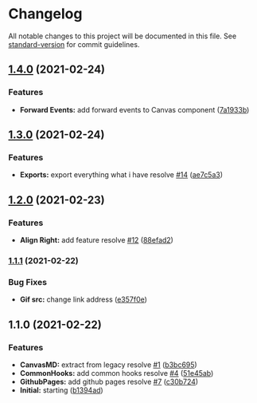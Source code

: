 # Changelog

All notable changes to this project will be documented in this file. See [standard-version](https://github.com/conventional-changelog/standard-version) for commit guidelines.

## [1.4.0](https://github.com/theguriev/canvas-markdown/compare/v1.3.0...v1.4.0) (2021-02-24)


### Features

* **Forward Events:** add forward events to Canvas component ([7a1933b](https://github.com/theguriev/canvas-markdown/commit/7a1933b76def9e5bd504fd9443cbcbe227ba941b))

## [1.3.0](https://github.com/theguriev/canvas-markdown/compare/v1.2.0...v1.3.0) (2021-02-24)


### Features

* **Exports:** export everything what i have resolve [#14](https://github.com/theguriev/canvas-markdown/issues/14) ([ae7c5a3](https://github.com/theguriev/canvas-markdown/commit/ae7c5a3c5e5d69dac30fe7b24c0118ea3cb3d3bd))

## [1.2.0](https://github.com/theguriev/canvas-markdown/compare/v1.1.1...v1.2.0) (2021-02-23)


### Features

* **Align Right:** add feature resolve [#12](https://github.com/theguriev/canvas-markdown/issues/12) ([88efad2](https://github.com/theguriev/canvas-markdown/commit/88efad2de02d9a31d51541e6d5c05743408e5511))

### [1.1.1](https://github.com/theguriev/canvas-markdown/compare/v1.1.0...v1.1.1) (2021-02-22)


### Bug Fixes

* **Gif src:** change link address ([e357f0e](https://github.com/theguriev/canvas-markdown/commit/e357f0e08d4478c1090b869d4240b4688e0a39d9))

## 1.1.0 (2021-02-22)


### Features

* **CanvasMD:** extract from legacy resolve [#1](https://github.com/theguriev/canvas-markdown/issues/1) ([b3bc695](https://github.com/theguriev/canvas-markdown/commit/b3bc69560558907ed48651b7b7d9cefbd124d4e4))
* **CommonHooks:** add common hooks resolve [#4](https://github.com/theguriev/canvas-markdown/issues/4) ([51e45ab](https://github.com/theguriev/canvas-markdown/commit/51e45abd013c795f22af592ae3fe954667be7926))
* **GithubPages:** add github pages resolve [#7](https://github.com/theguriev/canvas-markdown/issues/7) ([c30b724](https://github.com/theguriev/canvas-markdown/commit/c30b7245205ae69a632beaec5b7a2140a3632733))
* **Initial:** starting ([b1394ad](https://github.com/theguriev/canvas-markdown/commit/b1394ad632eb209739eb783b34181a2c1dd5d777))

